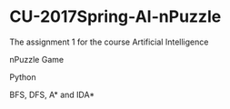 # CU-2017Spring-AI-nPuzzle

The assignment 1 for the course Artificial Intelligence

nPuzzle Game

Python

BFS, DFS, A* and IDA*
